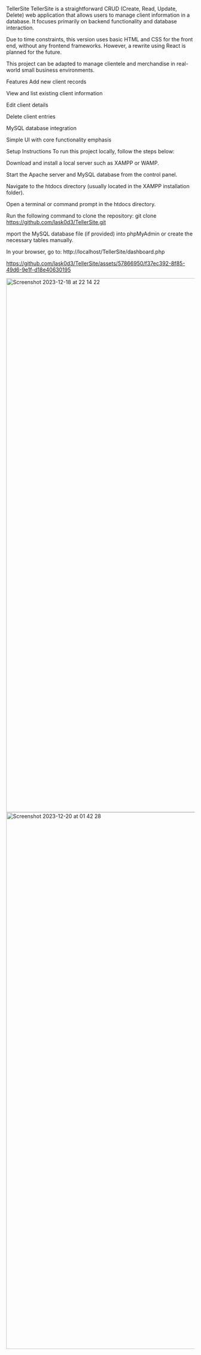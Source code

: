TellerSite
TellerSite is a straightforward CRUD (Create, Read, Update, Delete) web application that allows users to manage client information in a database. It focuses primarily on backend functionality and database interaction.

Due to time constraints, this version uses basic HTML and CSS for the front end, without any frontend frameworks. However, a rewrite using React is planned for the future.

This project can be adapted to manage clientele and merchandise in real-world small business environments.

Features
Add new client records

View and list existing client information

Edit client details

Delete client entries

MySQL database integration

Simple UI with core functionality emphasis

Setup Instructions
To run this project locally, follow the steps below:

Download and install a local server such as XAMPP or WAMP.

Start the Apache server and MySQL database from the control panel.

Navigate to the htdocs directory (usually located in the XAMPP installation folder).

Open a terminal or command prompt in the htdocs directory.

Run the following command to clone the repository:
git clone https://github.com/lask0d3/TellerSite.git

mport the MySQL database file (if provided) into phpMyAdmin or create the necessary tables manually.

In your browser, go to:
http://localhost/TellerSite/dashboard.php



https://github.com/lask0d3/TellerSite/assets/57866950/f37ec392-8f85-49d6-9e1f-d18e40630195



<img width="1426" alt="Screenshot 2023-12-18 at 22 14 22" src="https://github.com/lask0d3/TellerSite/assets/57866950/e079a608-5390-48f8-a2a4-183955874f75">


<img width="1433" alt="Screenshot 2023-12-20 at 01 42 28" src="https://github.com/lask0d3/TellerSite/assets/57866950/852f7a15-386b-4b27-924b-17f222db8645">








